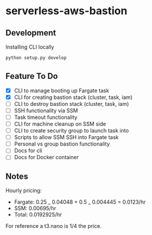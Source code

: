 # serverless-aws-bastion

## Development

Installing CLI locally

```bash
python setup.py develop
```

## Feature To Do

- [x] CLI to manage booting up Fargate task
- [x] CLI for creating bastion stack (cluster, task, iam)
- [ ] CLI to destroy bastion stack (cluster, task, iam)
- [ ] SSH functionality via SSM
- [ ] Task timeout functionality
- [ ] CLI for machine cleanup on SSM side
- [ ] CLI to create security group to launch task into
- [ ] Scripts to allow SSM SSH into Fargate task
- [ ] Personal vs group bastion functionality
- [ ] Docs for cli
- [ ] Docs for Docker container

## Notes

Hourly pricing:

- Fargate: 0.25 _ 0.04048 + 0.5 _ 0.004445 = 0.0123/hr
- SSM: 0.00695/hr
- Total: 0.0192925/hr

For reference a t3.nano is 1/4 the price.
